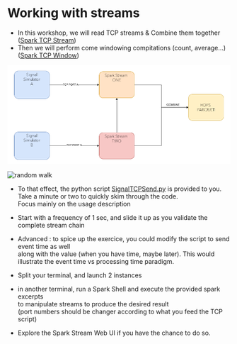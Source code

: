# Working with streams 

- In this workshop, we will read TCP streams & Combine them together ([Spark TCP Stream](0.spark-tcp.py))
- Then we will perform come windowing compitations (count, average...) ([Spark TCP Window](1.spark-tcp-window.scala))

![spark stream](/res/img/spark-TCP-stream.png)

![random walk](https://miro.medium.com/max/4000/1*WABRtmAWBd0rmEOsbectRA.png)

- To that effect, the python script [SignalTCPSend.py](SignalTCPSend.py) is provided to you.   
  Take a minute or two to quickly skim through the code.  
  Focus mainly on the usage description
  
- Start with a frequency of 1 sec, and slide it up as you validate the complete stream chain 

- Advanced : to spice up the exercice, you could modify the script to send event time as well  
  along with the value (when you have time, maybe later). 
  This would illustrate the event time vs processing time paradigm.

- Split your terminal, and launch 2 instances 

- in another terminal, run a Spark Shell and execute the provided spark excerpts  
  to manipulate streams to produce the desired result  
  (port numbers should be changer according to what you feed the TCP script)
   
- Explore the Spark Stream Web UI if you have the chance to do so.  
  
